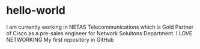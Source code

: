 # hello-world
I am currently working in NETAS Telecommunications which is Gold Partner of Cisco as a pre-sales engineer for Network Soluitons Department.
I LOVE NETWORKING
My first repository in GitHub
